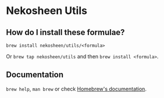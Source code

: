 # Nekosheen Utils

## How do I install these formulae?
`brew install nekosheen/utils/<formula>`

Or `brew tap nekosheen/utils` and then `brew install <formula>`.

## Documentation
`brew help`, `man brew` or check [Homebrew's documentation](https://docs.brew.sh).
